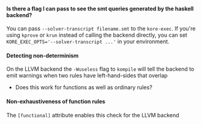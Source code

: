 #### Is there a flag I can pass to see the smt queries generated by the haskell backend?

You can pass `--solver-transcript filename.smt` to the `kore-exec`. If you're
using `kprove` or `krun` instead of calling the backend directly, you can set
`KORE_EXEC_OPTS='--solver-transcript ...'` in your environment.

#### Detecting non-determinism

On the LLVM backend the `-Wuseless` flag to `kompile` will tell the backend to
emit warnings when two rules have left-hand-sides that overlap

* Does this work for functions as well as ordinary rules?

#### Non-exhaustiveness of function rules

The `[functional]` attribute enables this check for the LLVM backend
